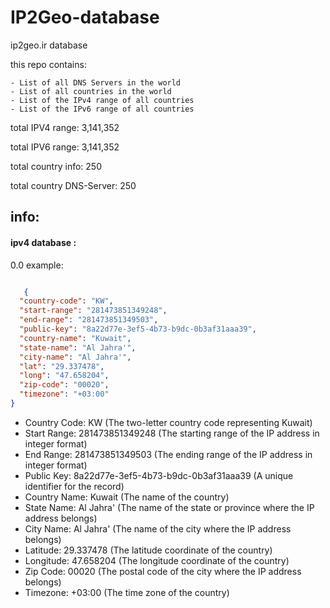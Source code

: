 # IP2Geo-database
ip2geo.ir database


this repo contains:
    
    - List of all DNS Servers in the world
    - List of all countries in the world
    - List of the IPv4 range of all countries
    - List of the IPv6 range of all countries

  
total IPV4 range: 3,141,352

total IPV6 range: 3,141,352

total country info: 250

total country DNS-Server: 250



## info:

#### ipv4 database :

0.0 example:
```json

   {
  "country-code": "KW",
  "start-range": "281473851349248",
  "end-range": "281473851349503",
  "public-key": "8a22d77e-3ef5-4b73-b9dc-0b3af31aaa39",
  "country-name": "Kuwait",
  "state-name": "Al Jahra'",
  "city-name": "Al Jahra'",
  "lat": "29.337478",
  "long": "47.658204",
  "zip-code": "00020",
  "timezone": "+03:00"
}

```

- Country Code: KW (The two-letter country code representing Kuwait)
- Start Range: 281473851349248 (The starting range of the IP address in integer format)
- End Range: 281473851349503 (The ending range of the IP address in integer format)
- Public Key: 8a22d77e-3ef5-4b73-b9dc-0b3af31aaa39 (A unique identifier for the record)
- Country Name: Kuwait (The name of the country)
- State Name: Al Jahra' (The name of the state or province where the IP address belongs)
- City Name: Al Jahra' (The name of the city where the IP address belongs)
- Latitude: 29.337478 (The latitude coordinate of the country)
- Longitude: 47.658204 (The longitude coordinate of the country)
- Zip Code: 00020 (The postal code of the city where the IP address belongs)
- Timezone: +03:00 (The time zone of the country)


